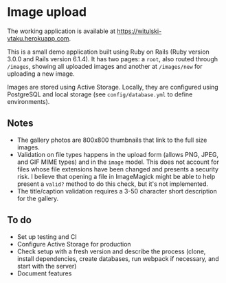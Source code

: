 # Image upload

The working application is available at <https://witulski-vtaku.herokuapp.com>.

This is a small demo application built using Ruby on Rails (Ruby version 3.0.0 and Rails version 6.1.4). It has two pages: a `root`, also routed through `/images`, showing all uploaded images and another at `/images/new` for uploading a new image.

Images are stored using Active Storage. Locally, they are configured using PostgreSQL and local storage (see `config/database.yml` to define environments).

## Notes

* The gallery photos are 800x800 thumbnails that link to the full size images.
* Validation on file types happens in the upload form (allows PNG, JPEG, and GIF MIME types) and in the `image` model. This does not account for files whose file extensions have been changed and presents a security risk. I believe that opening a file in ImageMagick might be able to help present a `valid?` method to do this check, but it's not implemented.
* The title/caption validation requires a 3-50 character short description for the gallery.

## To do

* Set up testing and CI
* Configure Active Storage for production
* Check setup with a fresh version and describe the process (clone, install dependencies, create databases, run webpack if necessary, and start with the server)
* Document features
